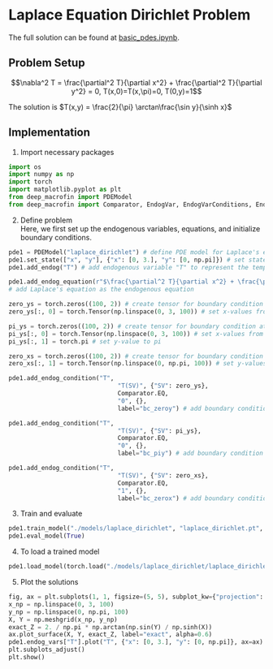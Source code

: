 # Laplace Equation Dirichlet Problem

The full solution can be found at <a href="https://github.com/rotmanfinhub/deep-macrofin/blob/develop/examples/basic_examples/basic_pdes.ipynb" target="_blank">basic_pdes.ipynb</a>.

## Problem Setup
$$\nabla^2 T = \frac{\partial^2 T}{\partial x^2} + \frac{\partial^2 T}{\partial y^2} = 0, T(x,0)=T(x,\pi)=0, T(0,y)=1$$

The solution is $T(x,y) = \frac{2}{\pi} \arctan\frac{\sin y}{\sinh x}$

## Implementation

1. Import necessary packages
```py
import os
import numpy as np
import torch
import matplotlib.pyplot as plt
from deep_macrofin import PDEModel
from deep_macrofin import Comparator, EndogVar, EndogVarConditions, EndogEquation
```

2. Define problem  
Here, we first set up the endogenous variables, equations, and initialize boundary conditions.
```py
pde1 = PDEModel("laplace_dirichlet") # define PDE model for Laplace's equation with Dirichlet boundary conditions
pde1.set_state(["x", "y"], {"x": [0, 3.], "y": [0, np.pi]}) # set state variables "x" and "y" with their respective ranges
pde1.add_endog("T") # add endogenous variable "T" to represent the temperature

pde1.add_endog_equation(r"$\frac{\partial^2 T}{\partial x^2} + \frac{\partial^2 T}{\partial y^2} = 0$", label="base_pde") 
# add Laplace's equation as the endogenous equation

zero_ys = torch.zeros((100, 2)) # create tensor for boundary condition at y=0
zero_ys[:, 0] = torch.Tensor(np.linspace(0, 3, 100)) # set x-values from 0 to 3

pi_ys = torch.zeros((100, 2)) # create tensor for boundary condition at y=pi
pi_ys[:, 0] = torch.Tensor(np.linspace(0, 3, 100)) # set x-values from 0 to 3
pi_ys[:, 1] = torch.pi # set y-value to pi

zero_xs = torch.zeros((100, 2)) # create tensor for boundary condition at x=0
zero_xs[:, 1] = torch.Tensor(np.linspace(0, np.pi, 100)) # set y-values from 0 to pi

pde1.add_endog_condition("T", 
                              "T(SV)", {"SV": zero_ys},
                              Comparator.EQ,
                              "0", {},
                              label="bc_zeroy") # add boundary condition for T=0 at y=0

pde1.add_endog_condition("T", 
                              "T(SV)", {"SV": pi_ys},
                              Comparator.EQ,
                              "0", {},
                              label="bc_piy") # add boundary condition for T=0 at y=pi

pde1.add_endog_condition("T", 
                              "T(SV)", {"SV": zero_xs},
                              Comparator.EQ,
                              "1", {},
                              label="bc_zerox") # add boundary condition for T=1 at x=0
```

3. Train and evaluate
```py
pde1.train_model("./models/laplace_dirichlet", "laplace_dirichlet.pt", True)
pde1.eval_model(True)
```

4. To load a trained model
```py
pde1.load_model(torch.load("./models/laplace_dirichlet/laplace_dirichlet.pt"))
```

5. Plot the solutions
```py
fig, ax = plt.subplots(1, 1, figsize=(5, 5), subplot_kw={"projection": "3d"})
x_np = np.linspace(0, 3, 100)
y_np = np.linspace(0, np.pi, 100)
X, Y = np.meshgrid(x_np, y_np)
exact_Z = 2. / np.pi * np.arctan(np.sin(Y) / np.sinh(X))
ax.plot_surface(X, Y, exact_Z, label="exact", alpha=0.6)
pde1.endog_vars["T"].plot("T", {"x": [0, 3.], "y": [0, np.pi]}, ax=ax)
plt.subplots_adjust()
plt.show()
```
